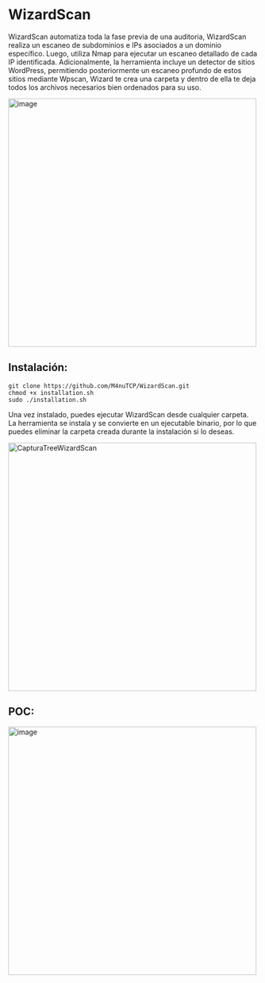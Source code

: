 # WizardScan
WizardScan automatiza toda la fase previa de una auditoria, WizardScan realiza un escaneo de subdominios e IPs asociados a un dominio específico. Luego, utiliza Nmap para ejecutar un escaneo detallado de cada IP identificada. Adicionalmente, la herramienta incluye un detector de sitios WordPress, permitiendo posteriormente un escaneo profundo de estos sitios mediante Wpscan, Wizard te crea una carpeta y dentro de ella te deja todos los archivos necesarios bien ordenados para su uso.

<img src="https://github.com/M4nuTCP/WizardScan/assets/96147300/be975418-825b-4748-b21b-175b5fb1d025" alt="image" width="500"/>

## Instalación:

```
git clone https://github.com/M4nuTCP/WizardScan.git
chmod +x installation.sh
sudo ./installation.sh
```

Una vez instalado, puedes ejecutar WizardScan desde cualquier carpeta. La herramienta se instala y se convierte en un ejecutable binario, por lo que puedes eliminar la carpeta creada durante la instalación si lo deseas.

<img src="https://github.com/M4nuTCP/WizardScan/assets/96147300/402dcbe2-0c3a-4d7f-a52f-dad8fc6fce39" alt="CapturaTreeWizardScan" width="500"/>

## POC:

<img src="https://github.com/M4nuTCP/WizardScan/assets/96147300/f8ea02b1-bfd4-41a8-9b55-6674d6b76049" alt="image" width="500"/>
